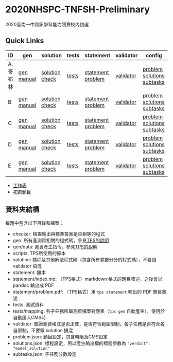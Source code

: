 # 2020NHSPC-TNFSH-Preliminary 
2020臺南一中資訊學科能力競賽校內初選

## Quick Links
| ID | gen | solution | tests | statement | validator | config |
| --- | --- | --- | --- | --- | --- | --- |
| A. 哥布林 | [gen](pA/gen) [manual](pA/gen/manual) | [solution](pA/solution) [check](pA/solutions-check.txt) | [tests](pA/tests) | [statement](pA/statement) [problem](pA/statement/index.md) | [validator](pA/validator) |[problem](pA/problem.json) [solutions](pA/solutions.json) [subtasks](pA/subtasks.json) |
| B | [gen](pB/gen) [manual](pB/gen/manual) | [solution](pB/solution) [check](pB/solutions-check.txt) | [tests](pB/tests) | [statement](pB/statement) [problem](pB/statement/index.md) | [validator](pB/validator) | [problem](pB/problem.json) [solutions](pB/solutions.json) [subtasks](pB/subtasks.json) |
| C | [gen](pC/gen) [manual](pC/gen/manual) | [solution](pC/solution) [check](pC/solutions-check.txt) | [tests](pC/tests) | [statement](pC/statement) [problem](pC/statement/index.md) | [validator](pC/validator) | [problem](pC/problem.json) [solutions](pC/solutions.json) [subtasks](pC/subtasks.json) |
| D | [gen](pD/gen) [manual](pD/gen/manual) | [solution](pD/solution) [check](pD/solutions-check.txt) | [tests](pD/tests) | [statement](pD/statement) [problem](pD/statement/index.md) | [validator](pD/validator) | [problem](pD/problem.json) [solutions](pD/solutions.json) [subtasks](pD/subtasks.json) |
| E | [gen](pE/gen) [manual](pE/gen/manual) | [solution](pE/solution) [check](pE/solutions-check.txt) | [tests](pE/tests) | [statement](pE/statement) [problem](pE/statement/index.md) | [validator](pE/validator) | [problem](pE/problem.json) [solutions](pE/solutions.json) [subtasks](pE/subtasks.json) |

 - [工作表](https://docs.google.com/spreadsheets/d/17PEQ_oS-DcYYq6Zb1K1xCGgk_Umw7lpL8D0ZURFSp80)
 - [初選題目](https://docs.google.com/document/d/1xUPYwP8rxR3-N-Q-A6PHnxAtn-7uoDqC3eyu7C5xjxg)

## 資料夾結構
每題中包含以下目錄和檔案：
 - checker: 檢查輸出與標準答案是否相等的程式
 - gen: 所有產測資相關的程式碼，參見[TPS的說明](https://github.com/ioi-2017/tps/tree/master/docs#gen)
 - gen/data: 測資產生指令，參見[TPS的說明](https://github.com/ioi-2017/tps/tree/master/docs#gendata)
 - scripts: TPS所使用的腳本
 - solution: 標程及其他解法程式碼（包含所有拿部分分的程式碼），不要跟 validator 搞混
 - statement: 題本
 - statement/index.md: （TPS格式）markdown 格式的題目敘述，之後會以 pandoc 輸出成 PDF
 - statement/problem.pdf: （TPS格式）用 `tps statement` 輸出的 PDF 題目敘述
 - tests: 測試資料
 - tests/mapping: 各子任務所屬測資檔案對應表（`tps gen` 自動產生），使用於自動匯入CMS時
 - validator: 驗證測資格式是否正確，是否符合範圍限制，各子任務是否符合各自限制，不要跟 solution 搞混
 - problem.json: 題目設定，包含時限及CMS設定
 - solutions.json: 標程設定，用以產生輸出檔的標程參數為 `"verdict": "model_solution"`
 - subtasks.json: 子任務分數設定
